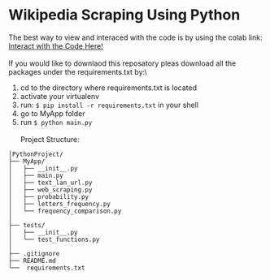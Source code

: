 # Wikipedia Scraping Using Python

The best way to view and interaced with the code is by using the colab link:\
[Interact with the Code Here!](https://colab.research.google.com/github/snufka/PythonProject/blob/main/updated%20_probability.ipynb#scrollTo=VVhqFyo7FQhW) \
\
If you would like to downlaod this reposatory pleas download all the packages under the requirements.txt by:\
1. cd to the directory where requirements.txt is located
2. activate your virtualenv
3. run: `$ pip install -r requirements.txt` in your shell
4. go to MyApp folder
5. run `$ python main.py`
\
\
Project Structure: 
```
│PythonProject/
├── MyApp/
│   ├── __init__.py
│   ├── main.py
│   ├── text_lan_url.py 
│   ├── web_scraping.py 
│   ├── probability.py
│   ├── letters_frequency.py
│   └── frequency_comparison.py
│
├── tests/
│   ├── __init__.py
│   └── test_functions.py
│
├── .gitignore
├── README.md
└──  requirements.txt
```
